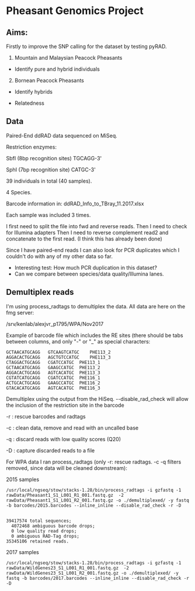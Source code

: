 # Pheasant Genomics Project

## Aims: 

Firstly to improve the SNP calling for the dataset by testing pyRAD. 

1. Mountain and Malaysian Peacock Pheasants 

- Identify pure and hybrid individuals
  
2. Bornean Peacock Pheasants

  - Identify hybrids

  - Relatedness
  

## Data

Paired-End ddRAD data sequenced on MiSeq. 

Restriction enzymes: 

SbfI (8bp recognition sites) TGCAGG-3'
 
SphI (7bp recognition site) CATGC-3'

39 individuals in total (40 samples). 

4 Species. 

Barcode information in: ddRAD_Info_to_TBray_11.2017.xlsx

Each sample was included 3 times. 

I first need to split the file into fwd and reverse reads. 
Then I need to check for Illumina adapters
Then I need to reverse complement read2 and concatenate to the first read. (I think this has already been done)

Since I have paired-end reads I can also look for PCR duplicates which I couldn't do with any of my other data so far. 

  - Interesting test: How much PCR duplication in this dataset? 
  - Can we compare between species/data quality/Illumina lanes. 
  
  
  ## Demultiplex reads
  
  I'm using process_radtags to demultiplex the data. All data are here on the fmg server: 
  
  /srv/kenlab/alexjvr_p1795/WPA/Nov2017


Example of barcode file which includes the RE sites (there should be tabs between columns, and only "-" or "_" as special characters: 

```
GCTAACATGCAGG	GTCAAGTCATGC	PHE113_2
AGGACACTGCAGG	AGCTGTCCATGC	PHE113_3
CTAGGACTGCAGG	CGATCCATGC	PHE113_1
GCTAACATGCAGG	GAAGCCATGC	PHE113_2
AGGACACTGCAGG	AGTCACATGC	PHE113_3
CGTATCATGCAGG	CGATCCATGC	PHE116_1
ACTGCACTGCAGG	GAAGCCATGC	PHE116_2
GTACACATGCAGG	AGTCACATGC	PHE116_3
```


Demultiplex using the output from the HiSeq. --disable_rad_check will allow the inclusion of the restriction site in the barcode

-r : rescue barcodes and radtags

-c : clean data, remove and read with an uncalled base

-q : discard reads with low quality scores (Q20)

-D : capture discarded reads to a file

For WPA data I ran process_radtags (only -r: rescue radtags. -c -q filters removed, since data will be cleaned downstream):

2015 samples
```
/usr/local/ngseq/stow/stacks-1.28/bin/process_radtags -i gzfastq -1 rawData/Pheasant1_S1_L001_R1_001.fastq.gz  -2 rawData/Pheasant1_S1_L001_R2_001.fastq.gz -o ./demultiplexed/ -y fastq -b barcodes/2015.barcodes --inline_inline --disable_rad_check -r -D


39417574 total sequences;
  4072468 ambiguous barcode drops;
  0 low quality read drops;
  0 ambiguous RAD-Tag drops;
35345106 retained reads.
```
  
2017 samples
```
/usr/local/ngseq/stow/stacks-1.28/bin/process_radtags -i gzfastq -1 rawData/WildGenes23_S1_L001_R1_001.fastq.gz  -2 rawData/WildGenes23_S1_L001_R2_001.fastq.gz -o ./demultiplexed/ -y fastq -b barcodes/2017.barcodes --inline_inline --disable_rad_check -r -D

```
  
